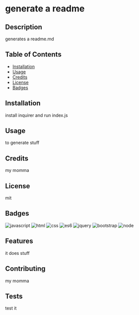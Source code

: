 # generate a readme

## Description
generates a readme.md

## Table of Contents

* [Installation](#installation)
* [Usage](#usage)
* [Credits](#credits)
* [License](#license)
* [Badges](#badges)

## Installation
install inquirer and run index.js

## Usage
to generate stuff

## Credits
my momma

## License
mit

## Badges

![javascript](<https://img.shields.io/badge/javascript-%20%20-blue>)
![html](https://img.shields.io/badge/HTML-%20%20-blue)
![css](https://img.shields.io/badge/CSS-%20%20-blue)
![es6](https://img.shields.io/badge/ES6-%20%20-blue)
![jquery](https://img.shields.io/badge/jQuery-%20%20-blue)
![bootstrap](https://img.shields.io/badge/Bootstrap-%20%20-blue)
![node](https://img.shields.io/badge/Node-%20%20-blue)
## Features
it does stuff

## Contributing
my momma

## Tests
test it